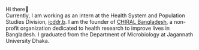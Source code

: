 Hi there👋 <br> 
Currently, I am working as an intern at the Health System and Population Studies Division, [icddr,b](icddrb.org/). I am the founder of [CHIRAL Bangladesh](https://chiralbd.org/), a non-profit organization dedicated to health research to improve lives in Bangladesh. I graduated from the Department of Microbiology at Jagannath University Dhaka.
